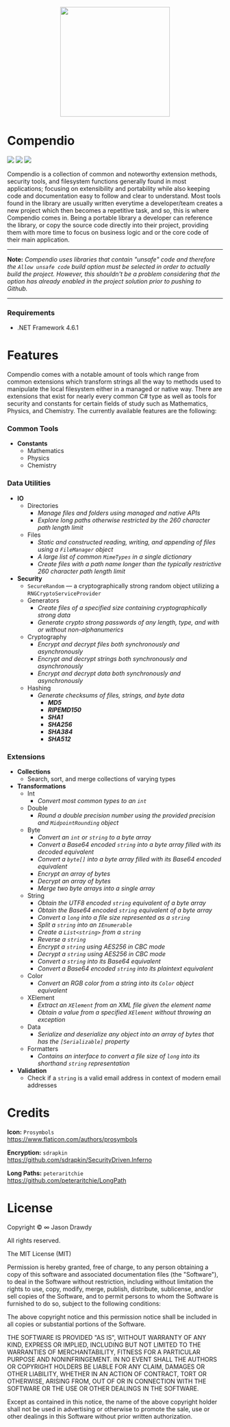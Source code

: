 <p align="center">
    <img width="256" height="256" src="https://user-images.githubusercontent.com/40871836/43354821-6fa4e332-9218-11e8-94b9-75ccb368756f.png">
</p>

# Compendio
<p align="left">
    <!-- Version -->
    <img src="https://img.shields.io/badge/version-1.0.0-brightgreen.svg">
    <!-- Docs -->
    <img src="https://img.shields.io/badge/docs-not%20found-lightgrey.svg">
    <!-- License -->
    <img src="https://img.shields.io/badge/license-MIT-blue.svg">
</p>

Compendio is a collection of common and noteworthy extension methods, security tools, and filesystem functions generally found in most applications; focusing on extensibility and portability while also keeping code and documentation easy to follow and clear to understand. Most tools found in the library are usually written everytime a developer/team creates a new project which then becomes a repetitive task, and so, this is where Compendio comes in. Being a portable library a developer can reference the library, or copy the source code directly into their project, providing them with more time to focus on business logic and or the core code of their main application.

---

**Note:** *Compendio uses libraries that contain "unsafe" code and therefore the `Allow unsafe code` build option must be selected in order to actually build the project. However, this shouldn't be a problem considering that the option has already enabled in the project solution prior to pushing to Github.*

---

### Requirements
- .NET Framework 4.6.1

# Features
Compendio comes with a notable amount of tools which range from common extensions which transform strings all the way to methods used to manipulate the local filesystem either in a managed or native way. There are extensions that exist for nearly every common C# type as well as tools for security and constants for certain fields of study such as Mathematics, Physics, and Chemistry. The currently available features are the following:

### Common Tools
- **Constants**
    - Mathematics
    - Physics
    - Chemistry

### Data Utilities
- **IO**
    - Directories
        - *Manage files and folders using managed and native APIs*
        - *Explore long paths otherwise restricted by the 260 character path length limit*
    - Files
        - *Static and constructed reading, writing, and appending of files using a `FileManager` object*
        - *A large list of common `MimeTypes` in a single dictionary*
        - *Create files with a path name longer than the typically restrictive 260 character path length limit*
- **Security**
    - `SecureRandom` — a cryptographically strong random object utilizing a `RNGCryptoServiceProvider`
    - Generators
        - *Create files of a specified size containing cryptographically strong data*
        - *Generate crypto strong passwords of any length, type, and with or without non-alphanumerics*
    - Cryptography
        - *Encrypt and decrypt files both synchronously and asynchronously*
        - *Encrypt and decrypt strings both synchronously and asynchronously*
        - *Encrypt and decrypt data both synchronously and asynchronously*
    - Hashing
        - *Generate checksums of files, strings, and byte data*
            - ***MD5***
            - ***RIPEMD150***
            - ***SHA1***
            - ***SHA256***
            - ***SHA384***
            - ***SHA512***

### Extensions
- **Collections**
    - Search, sort, and merge collections of varying types
- **Transformations**
    - Int
        - *Convert most common types to an `int`*
    - Double
        - *Round a double precision number using the provided precision and  `MidpointRounding` object*
    - Byte
        - *Convert an `int` or `string` to a byte array*
        - *Convert a Base64 encoded `string` into a byte array filled with its decoded equivalent*
        - *Convert a `byte[]` into a byte array filled with its Base64 encoded equivalent*
        - *Encrypt an array of bytes*
        - *Decrypt an array of bytes*
        - *Merge two byte arrays into a single array*
    - String
        - *Obtain the UTF8 encoded `string` equivalent of a byte array*
        - *Obtain the Base64 encoded `string` equivalent of a byte array*
        - *Convert a `long` into a file size represented as a `string`*
        - *Split a `string` into an `IEnumerable`*
        - *Create a `List<string>` from a `string`*
        - *Reverse a `string`*
        - *Encrypt a `string` using AES256 in CBC mode*
        - *Decrypt a `string` using AES256 in CBC mode*
        - *Convert a `string` into its Base64 equivalent*
        - *Convert a Base64 encoded `string` into its plaintext equivalent*
    - Color
        - *Convert an RGB color from a string into its `Color` object equivalent*
    - XElement
        - *Extract an `XElement` from an XML file given the element name*
        - *Obtain a value from a specified `XElement` without throwing an exception*
    - Data
        - *Serialize and deserialize any object into an array of bytes that has the `[Serializable]` property*
    - Formatters
        - *Contains an interface to convert a file size of `long` into its shorthand `string` representation*
- **Validation**
    - Check if a `string` is a valid email address in context of modern email addresses

# Credits
**Icon:** `Prosymbols` <br>
https://www.flaticon.com/authors/prosymbols <br>

**Encryption:** `sdrapkin` <br>
https://github.com/sdrapkin/SecurityDriven.Inferno <br>

**Long Paths:** `peteraritchie` <br>
https://github.com/peteraritchie/LongPath <br>

# License
Copyright © ∞ Jason Drawdy 

All rights reserved.

The MIT License (MIT)

Permission is hereby granted, free of charge, to any person obtaining a copy
of this software and associated documentation files (the "Software"), to deal
in the Software without restriction, including without limitation the rights
to use, copy, modify, merge, publish, distribute, sublicense, and/or sell
copies of the Software, and to permit persons to whom the Software is
furnished to do so, subject to the following conditions:

The above copyright notice and this permission notice shall be included in all
copies or substantial portions of the Software.

THE SOFTWARE IS PROVIDED "AS IS", WITHOUT WARRANTY OF ANY KIND, EXPRESS OR
IMPLIED, INCLUDING BUT NOT LIMITED TO THE WARRANTIES OF MERCHANTABILITY,
FITNESS FOR A PARTICULAR PURPOSE AND NONINFRINGEMENT. IN NO EVENT SHALL THE
AUTHORS OR COPYRIGHT HOLDERS BE LIABLE FOR ANY CLAIM, DAMAGES OR OTHER
LIABILITY, WHETHER IN AN ACTION OF CONTRACT, TORT OR OTHERWISE, ARISING FROM,
OUT OF OR IN CONNECTION WITH THE SOFTWARE OR THE USE OR OTHER DEALINGS IN
THE SOFTWARE.

Except as contained in this notice, the name of the above copyright holder
shall not be used in advertising or otherwise to promote the sale, use or
other dealings in this Software without prior written authorization.
